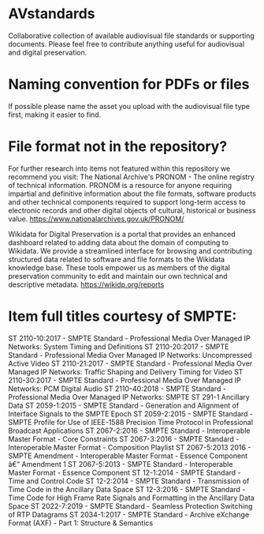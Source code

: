 # AVstandards
Collaborative collection of available audiovisual file standards or supporting documents. Please feel free to contribute anything useful for audiovisual and digital preservation.

# Naming convention for PDFs or files
If possible please name the asset you upload with the audiovisual file type first, making it easier to find.

# File format not in the repository?
For further research into items not featured within this repository we recommend you visit:
The National Archive's PRONOM - The online registry of technical information. PRONOM is a resource for anyone requiring impartial and definitive information about the file formats, software products and other technical components required to support long-term access to electronic records and other digital objects of cultural, historical or business value.  https://www.nationalarchives.gov.uk/PRONOM/

Wikidata for Digital Preservation is a portal that provides an enhanced dashboard related to adding data about the domain of computing to Wikidata. We provide a streamlined interface for browsing and contributing structured data related to software and file formats to the Wikidata knowledge base. These tools empower us as members of the digital preservation community to edit and maintain our own technical and descriptive metadata. https://wikidp.org/reports

# Item full titles courtesy of SMPTE:
ST 2110-10:2017 - SMPTE Standard - Professional Media Over Managed IP Networks: System Timing and Definitions
ST 2110-20:2017 - SMPTE Standard - Professional Media Over Managed IP Networks: Uncompressed Active Video
ST 2110-21:2017 - SMPTE Standard - Professional Media Over Managed IP Networks: Traffic Shaping and Delivery Timing for Video
ST 2110-30:2017 - SMPTE Standard - Professional Media Over Managed IP Networks: PCM Digital Audio
ST 2110-40:2018 - SMPTE Standard - Professional Media Over Managed IP Networks: SMPTE ST 291-1 Ancillary Data
ST 2059-1:2015 - SMPTE Standard - Generation and Alignment of Interface Signals to the SMPTE Epoch
ST 2059-2:2015 - SMPTE Standard - SMPTE Profile for Use of IEEE-1588 Precision Time Protocol in Professional Broadcast Applications
ST 2067-2:2016 - SMPTE Standard - Interoperable Master Format - Core Constraints 
ST 2067-3:2016 - SMPTE Standard - Interoperable Master Format - Composition Playlist
ST 2067-5:2013 2016 - SMPTE Amendment - Interoperable Master Format - Essence Component â€” Amendment 1
ST 2067-5:2013 - SMPTE Standard - Interoperable Master Format - Essence Component
ST 12-1:2014 - SMPTE Standard - Time and Control Code
ST 12-2:2014 - SMPTE Standard - Transmission of Time Code in the Ancillary Data Space
ST 12-3:2016 - SMPTE Standard - Time Code for High Frame Rate Signals and Formatting in the Ancillary Data Space
ST 2022-7:2019 - SMPTE Standard - Seamless Protection Switching of RTP Datagrams
ST 2034-1:2017 - SMPTE Standard - Archive eXchange Format (AXF) - Part 1: Structure & Semantics

